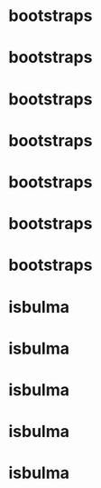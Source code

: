 # bootstraps
# bootstraps
# bootstraps
# bootstraps
# bootstraps
# bootstraps
# bootstraps
# isbulma
# isbulma
# isbulma
# isbulma
# isbulma

